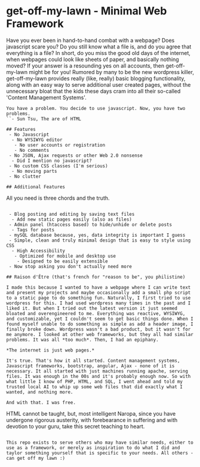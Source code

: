 # get-off-my-lawn - Minimal Web Framework

Have you ever been in hand-to-hand combat with a webpage? Does javascript scare you? Do you still know what a file is, and do you agree that everything is a file? In short, do you miss the good old days of the internet, when webpages could look like sheets of paper, and basically nothing moved? If your answer is a resounding yes on all accounts, then get-off-my-lawn might be for you! Rumored by many to be the new wordpress killer, get-off-my-lawn provides really (like, really) basic blogging functionality, along with an easy way to serve additional user created pages, without the unnecessary bloat that the kids these days cram into all their so-called 'Content Management Systems'.

```
You have a problem. You decide to use javascript. Now, you have two problems. 
``- Sun Tsu, The are of HTML

## Features
 - No Javascript
  - No WYSIWYG editor
   - No user accounts or registration
   - No comments
 - No JSON, Ajax requests or other Web 2.0 nonsense
  - Did I mention no javascript?
 - No custom CSS classes (I'm serious)
  - No moving parts
 - No clutter
 
## Additional Features

```
All you need is three chords and the truth.
``` - Johnny Cash, when first presented with Angular JS

 - Blog posting and editing by saving text files
  - Add new static pages easily (also as files)
 - Admin panel (htaccess based) to hide/unhide or delete posts
  - Tags for posts
 - mySQL database because, yes, data integrity is important I guess
 - Simple, clean and truly minimal design that is easy to style using CSS
  - High Accessibility
   - Optimized for mobile and desktop use
    - Designed to be easily extensible
 - Now stop asking you don't actually need more
 
## Raison d'Être (that's french for "reason to be", you philistine)

I made this because I wanted to have a webpage where I can write text and present my projects and maybe occasionally add a small php script to a static page to do something fun. Naturally, I first tried to use wordpress for this. I had used wordpress many times in the past and I liked it. But when I tried out the latest version it just seemed bloated and overengineered to me. Everything was reactive, WYSIWYG, and customizable, yet I couldn't seem to get basic things done. When I found myself unable to do something as simple as add a header image, I finally broke down. Wordpress wasn't a bad product, but it wasn't for me anymore. I looked at other web frameworks, but they all had similar problems. It was all *too much*. Then, I had an epiphany.

*The internet is just web pages.*

It's true. That's how it all started. Content management systems, Javascript frameworks, bootstrap, angular, Ajax - none of it is necessary. It all started with just machines running apache, serving files. It was enough in the 00s and it's probably enough now. So with what little I know of PHP, HTML, and SQL, I went ahead and told my trusted local AI to whip up some web files that did exactly what I wanted, and nothing more.

And with that. I was free. 

```
HTML cannot be taught, but, most intelligent Naropa, since you have undergone rigorous austerity, with forebearance in suffering and with devotion to your guru, take this secret teaching to heart.
``` Tillopa at the bank of the Ganges, teaching his student Naropa about front-end development.

This repo exists to serve others who may have similar needs, either to use as a framework, or merely as inspiration to do what I did and taylor something yourself that is specific to your needs. All others - can get off my lawn :)
